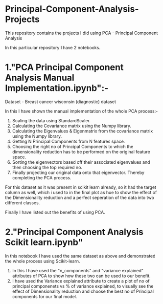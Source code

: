 # Principal-Component-Analysis-Projects

This repository contains the projects I did using PCA - Principal Component Analysis

In this particular repository I have 2 notebooks. 
# 1."PCA Principal Component Analysis Manual Implementation.ipynb":-
Dataset - Breast cancer wisconsin (diagnostic) dataset

In this I have shown the manual implementation of the whole PCA process:-
1. Scaling the data using StandardScaler.
2. Calculating the Covariance matrix using the Numpy library.
3. Calculating the Eigenvalues & Eigenmatrix from the covariance matrix using the Numpy library.
4. Getting N Principal Components from N features space.
5. Choosing the right no of Principal Components to which the dimensionality reduction has to be performed on the original feature space.
6. Sorting the eigenvectors based off their associated eigenvalues and then choosing the top required no.
7. Finally projecting our original data onto that eigenvector.
Thereby completing the PCA process.

For this dataset as it was present in scikit learn already, so it had the target column as well, which i used to in the final plot as hue to show the effect of the Dimensionality reduction and a perfect seperation of the data into two different classes.

Finally I have listed out the benefits of using PCA.

# 2."Principal Component Analysis Scikit learn.ipynb"

In this notebook I have used the same dataset as above and demonstrated the whole process using Scikit-learn.
1. In this I have used the "n_components" and "variance explained" attributes of PCA to show how these two can be used to our benefit.
2. I have used the Variance explained attribute to create a plot of no of principal componenets vs % of variance explained, to visually see the effect of Dimensionality reduction and choose the best no of Principal components for our final model.
